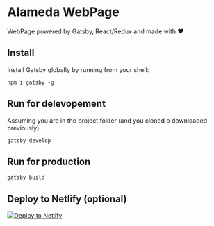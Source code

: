 # Alameda WebPage
WebPage powered by Gatsby, React/Redux and made with ♥

## Install

Install Gatsby globally by running from your shell:
```
npm i gatsby -g

```

## Run for delevopement

Assuming you are in the project folder (and you cloned o downloaded previously)

```
gatsby develop
```

## Run for production
```
gatsby build
```

## Deploy to Netlify (optional)

[![Deploy to Netlify](https://www.netlify.com/img/deploy/button.svg)](https://app.netlify.com/start/deploy?repository=https://github.com/gatsbyjs/gatsby-starter-default)
